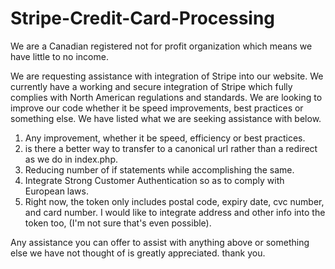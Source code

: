# Stripe-Credit-Card-Processing

We are a Canadian registered not for profit organization which means we have little to no income.

We are requesting assistance with integration of Stripe into our website. We currently have a working and secure integration of Stripe which fully complies with North American regulations and standards. We are looking to improve our code whether it be speed improvements, best practices or something else. We have listed what we are seeking assistance with below.

1. Any improvement, whether it be speed, efficiency or best practices.
2. is there a better way to transfer to a canonical url rather than a redirect as we do in index.php.
3. Reducing number of if statements while accomplishing the same.
4. Integrate Strong Customer Authentication so as to comply with European laws.
5. Right now, the token only includes postal code, expiry date, cvc number, and card number. I would like to integrate address and other info into the token too, (I'm not sure that's even possible).

Any assistance you can offer to assist with anything above or something else we have not thought of is greatly appreciated. thank you.
